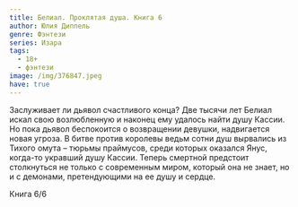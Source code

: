 ```yaml
---
title: Белиал. Проклятая душа. Книга 6
author: Юлия Диппель
genre: Фэнтези
series: Изара
tags:
  - 18+
  - фэнтези
image: /img/376847.jpeg
have: true
---
```

Заслуживает ли дьявол счастливого конца? Две тысячи лет Белиал искал свою возлюбленную и наконец ему удалось найти душу Кассии. Но пока дьявол беспокоится о возвращении девушки, надвигается новая угроза. В битве против королевы ведьм сотни душ вырвались из Тихого омута – тюрьмы праймусов, среди которых оказался Янус, когда-то укравший душу Кассии. Теперь смертной предстоит столкнуться не только с современным миром, который она не знает, но и с демонами, претендующими на ее душу и сердце.

Книга 6/6